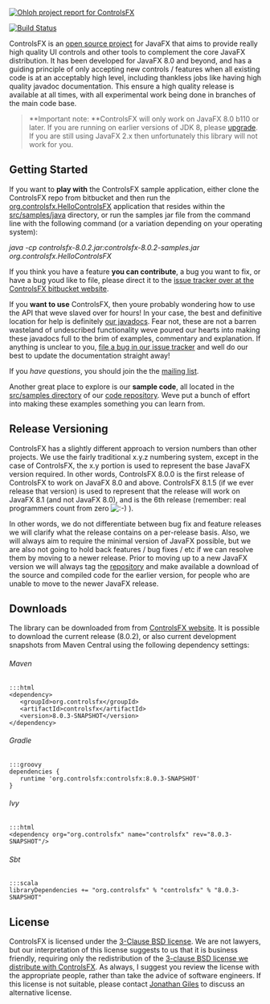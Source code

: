 [
![Ohloh project report for ControlsFX](https://www.ohloh.net/p/controlsfx/widgets/project_thin_badge.gif)
](http://www.ohloh.net/p/controlsfx?ref=sample)

[![Build Status](https://drone.io/bitbucket.org/controlsfx/controlsfx/status.png)](https://drone.io/bitbucket.org/controlsfx/controlsfx/latest)

ControlsFX is an [open source project][1] for JavaFX that aims to provide really high quality UI controls and other tools to complement the core JavaFX distribution. It has been developed for JavaFX 8.0 and beyond, and has a guiding principle of only accepting new controls / features when all existing code is at an acceptably high level, including thankless jobs like having high quality javadoc documentation. This ensure a high quality release is available at all times, with all experimental work being done in branches of the main code base.


> **Important note: **ControlsFX will only work on JavaFX 8.0 b110 or later. If you are running on earlier versions of JDK 8, please [upgrade][8]. If you are still using JavaFX 2.x then unfortunately this library will not work for you.

## Getting Started

If you want to **play with** the ControlsFX sample application, either clone the ControlsFX repo from bitbucket and then run the [org.controlsfx.HelloControlsFX][10] application that resides within the [src/samples/java][11] directory, or run the samples jar file from the command line with the following command (or a variation depending on your operating system):

*java -cp controlsfx-8.0.2.jar:controlsfx-8.0.2-samples.jar org.controlsfx.HelloControlsFX*


If you think you have a feature **you can contribute**, a bug you want to fix, or have a bug youd like to file, please direct it to the [issue tracker over at the ControlsFX bitbucket website][12].

If you **want to use** ControlsFX, then youre probably wondering how to use the API that weve slaved over for hours! In your case, the best and definitive location for help is definitely [our javadocs][13]. Fear not, these are not a barren wasteland of undescribed functionality weve poured our hearts into making these javadocs full to the brim of examples, commentary and explanation. If anything is unclear to you, [file a bug in our issue tracker][12] and well do our best to update the documentation straight away!

If you *have questions*, you should join the the [mailing list][22].

Another great place to explore is our **sample code**, all located in the [src/samples directory][14] of our [code repository][15]. Weve put a bunch of effort into making these examples something you can learn from.

## Release Versioning

ControlsFX has a slightly different approach to version numbers than other projects. We use the fairly traditional x.y.z numbering system, except in the case of ControlsFX, the x.y portion is used to represent the base JavaFX version required. In other words, ControlsFX 8.0.0 is the first release of ControlsFX to work on JavaFX 8.0 and above. ControlsFX 8.1.5 (if we ever release that version) is used to represent that the release will work on JavaFX 8.1 (and not JavaFX 8.0), and is the 6th release (remember: real programmers count from zero ![:-\)][16] ).

In other words, we do not differentiate between bug fix and feature releases we will clarify what the release contains on a per-release basis. Also, we will always aim to require the minimal version of JavaFX possible, but we are also not going to hold back features / bug fixes / etc if we can resolve them by moving to a newer release. Prior to moving up to a new JavaFX version we will always tag the [repository][17] and make available a download of the source and compiled code for the earlier version, for people who are unable to move to the newer JavaFX release.

## Downloads 

The library can be downloaded from from [ControlsFX website][21]. 
It is possible to download the current release (8.0.2), or also current development snapshots from Maven Central using the following dependency settings:

###### Maven
    :::html
    <dependency>
       <groupId>org.controlsfx</groupId>
       <artifactId>controlsfx</artifactId>
       <version>8.0.3-SNAPSHOT</version>
    </dependency>

###### Gradle
    :::groovy
    dependencies {
       runtime 'org.controlsfx:controlsfx:8.0.3-SNAPSHOT'
    }
    
###### Ivy
    :::html 
    <dependency org="org.controlsfx" name="controlsfx" rev="8.0.3-SNAPSHOT"/>
    
###### Sbt
    :::scala 
    libraryDependencies += "org.controlsfx" % "controlsfx" % "8.0.3-SNAPSHOT"   

## License

ControlsFX is licensed under the [3-Clause BSD license][18]. We are not lawyers, but our interpretation of this license suggests to us that it is business friendly, requiring only the redistribution of the [3-clause BSD license we distribute with ControlsFX][19]. As always, I suggest you review the license with the appropriate people, rather than take the advice of software engineers. If this license is not suitable, please contact [Jonathan Giles][20] to discuss an alternative license.


   [1]: http://controlsfx.org
   [8]: http://jdk8.java.net/download.html
   [10]: http://code.controlsfx.org/src/ba2f89a26ff4b87ae04f80135c47d204d82efdee/src/samples/java/org/controlsfx/HelloControlsFX.java?at=default
   [11]: http://code.controlsfx.org/src/ba2f89a26ff4/src/samples/java?at=default
   [12]: http://issues.controlsfx.org
   [13]: http://docs.controlsfx.org
   [14]: http://code.controlsfx.org/src/ba2f89a26ff4b87ae04f80135c47d204d82efdee/src/samples/java/org/controlsfx?at=default
   [15]: http://code.controlsfx.org/src/ba2f89a26ff4?at=default
   [16]: http://cache.fxexperience.com/wp-includes/images/smilies/icon_smile.gif
   [17]: http://code.controlsfx.org
   [18]: http://opensource.org/licenses/BSD-3-Clause
   [19]: http://code.controlsfx.org/src/e01d9073145a352db1562baf6ea7297d5c37d6a1/license.txt?at=default
   [20]: mailto:jonathan%40jonathangiles.net
   [21]: http://www.controlsfx.org
   [22]: http://groups.controlsfx.org